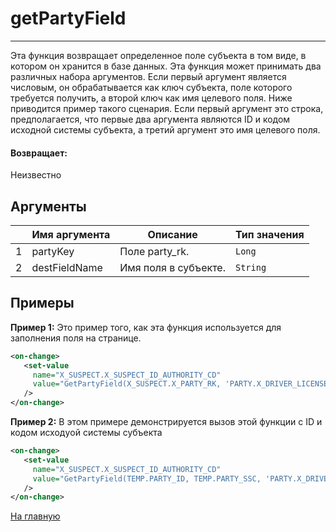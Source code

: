# getPartyField

---

Эта функция возвращает определенное поле субъекта в том виде, в котором он хранится в базе данных.
Эта функция может принимать два различных набора аргументов.
Если первый аргумент является числовым, он обрабатывается как ключ субъекта, поле которого требуется получить,
а второй ключ как имя целевого поля.
Ниже приводится пример такого сценария.
Если первый аргумент это строка, предполагается, что первые два аргумента являются ID и кодом исходной системы субъекта,
а третий аргумент это имя целевого поля.

#### Возвращает:

Неизвестно

## Аргументы

|  | Имя аргумента | Описание | Тип значения |
| --- | --- | --- | --- |
| 1 | partyKey | Поле party_rk. | `Long` |
| 2 | destFieldName | Имя поля в субъекте. | `String` |

## Примеры

**Пример 1:** Это пример того, как эта функция используется для заполнения поля на странице.
```xml
<on-change>
   <set-value
     name="X_SUSPECT.X_SUSPECT_ID_AUTHORITY_CD"
     value="GetPartyField(X_SUSPECT.X_PARTY_RK, 'PARTY.X_DRIVER_LICENSE_ID')"
   />
</on-change>
```

**Пример 2:** В этом примере демонстрируется вызов этой функции с ID и кодом исходyой системы субъекта
```xml
<on-change>
   <set-value
     name="X_SUSPECT.X_SUSPECT_ID_AUTHORITY_CD"
     value="GetPartyField(TEMP.PARTY_ID, TEMP.PARTY_SSC, 'PARTY.X_DRIVER_LICENSE_ID')"
   />
</on-change>
```



[На главную](./)